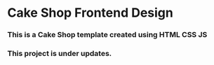# Cake Shop Frontend Design
### This is a Cake Shop template created using HTML CSS JS
### This project is under updates.
